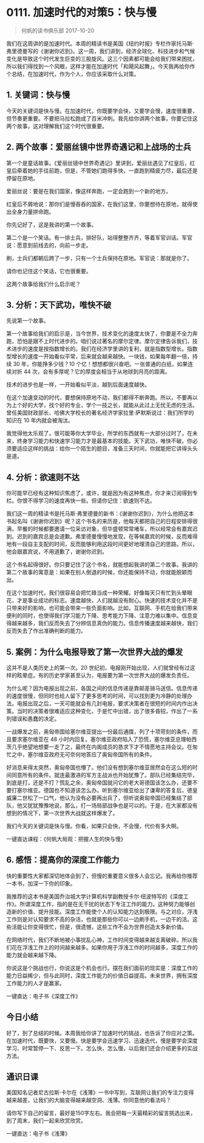 # 0111. 加速时代的对策5：快与慢
> 何帆的读书俱乐部
2017-10-20

我们在这周讲的是加速时代。本周的精读书是美国《纽约时报》专栏作家托马斯·弗里德曼写的《谢谢你迟到》。这一周，我们讲到，经济全球化、科技进步和气候变化是导致这个时代发生巨变的三股旋风。这三个因素都可能会给我们带来困扰，所以我们得找到一个风眼，这样才能在加速时代「和飓风起舞」。今天我再给你作个总结，在加速时代，作为个人，你应该采取什么对策。

## 1. 关键词：快与慢
今天的关键词是快与慢。在加速时代，你既要学会快，又要学会慢，速度很重要，但节奏更重要。不要把马拉松跑成了百米冲刺。我先给你讲两个故事，你要记住这两个故事，这对理解我们这个时代很重要。

## 2. 两个故事：爱丽丝镜中世界奇遇记和上战场的士兵
第一个是童话故事。《爱丽丝镜中世界奇遇记》里讲到，爱丽丝遇见了红皇后，红皇后牵着她的手往前跑，但是，不管她们跑得多快，一直跑到精疲力尽，最后还是停留在原地。

爱丽丝说：要是在我们国家，像这样奔跑，一定会跑到一个新的地方。

红皇后不屑地说：那你们是慢吞吞的国家，在我们这里，你要想待在原地，就得使出全身力量拼命跑。

你先记好了，这是我讲的第一个故事。

第二个是一个笑话。有一排士兵，排好队，站得整整齐齐，等着军官训话。军官说：愿意到前线去的，向前一步走。

刷，士兵们都朝后跨了一步，只有一个士兵保持在原地。军官说：那就是你了。

请你也记住这个笑话，它也很重要。

这两个故事给我们什么启示呢？

## 3. 分析：天下武功，唯快不破
先说第一个故事。

第一个故事给我们的启示是，当今世界，技术变化的速度太快了，你要是不全力奔跑，恐怕是跟不上时代进步的。咱们说过著名的摩尔定律。摩尔定律告诉我们，技术进步的速度是按指数增长的。我们在经济学里讲的复利，就是指数型增长。指数型增长的速度一开始看似平常，后来就会越来越快。一块钱，如果每年翻一倍，持续 30 年，你能挣多少钱？10 个亿！想想都很兴奋吧。一张普通的白纸，如果连续对折 44 次，会有多厚呢？它的厚度会相当于从地球到月亮的距离。

技术的进步也是一样，一开始看似平淡，越到后面速度越快。

在这个加速变动的时代，要想保持原地不动，我们都得不断奔跑。所以，不要再以为上个好的大学，找个好的专业，学个一技之长，就能从此过上无忧无虑的生活。曾任美国财政部长、哈佛大学校长的著名经济学家拉里·萨默斯说过：我们所学的知识在 10 年内就会被淘汰。

我觉得他太乐观了。很可能等你大学毕业，所学的东西就有一大部分过时了。在未来，终身学习能力和快速学习能力才是最基本的技能。天下武功，唯快不破。你必须要适应这样的挑战：给你一个陌生的题目，准备三天时间，你就能把它讲得头头是道。

## 4. 分析：欲速则不达
你可能早已经有这种知识焦虑了，或许，就是因为有这种焦虑，你才来订阅得到专栏。你恨不得学习的速度再快一些。但请你记住：欲速则不达。

我们这一周的精读书是托马斯·弗里德曼的新书：《谢谢你迟到》，为什么他把这本书起名叫《谢谢你迟到》呢？这个书名的来历是，他每天都把自己的日程安排得很满，早餐的时候都要邀请一位采访对象，但华盛顿常常堵车，所以经常会有嘉宾迟到。迟到的嘉宾总是会道歉。弗里德曼慢慢地发现，在等候嘉宾的时候，反而难得地有一段自主支配的时间，反而能够利用这段时间更好地理清自己的思路。所以，他会跟嘉宾说，不用道歉了，谢谢你迟到。

这个书名起得很好。你只要记住了这个书名，就能想起我讲的第二个故事。我讲的第二个故事的寓意是：如果在别人倒退的时候，你还能保持不动，你就能脱颖而出。

在这个加速时代，我们很容易会把忙碌当成一种荣耀。好像每天只有忙到头晕眼花，才是事业成功的标志。速度越快，人们就越没有耐心。快速的技术变化并不是只带来好的影响，也可能会带来一些负面影响。比如，互联网、手机在给我们带来便利的同时，也使得我们学习能力下降、思考能力下降、注意力难以集中。信息变得越来越多，我们反而失去了分辨信息真伪的能力。信息传播速度越来越快，我们反而失去了作出准确判断的能力。

## 5. 案例：为什么电报导致了第一次世界大战的爆发
这并不是人类历史上的第一次。20 世纪初，电报刚开始出现，人们就曾经有过这样的眩晕症。有的历史学家甚至认为，电报要为第一次世界大战的爆发负责任。

为什么呢？因为电报出现之前，各国之间的信息传递是靠邮差骑马送信。信息传递的速度很慢，但同时也给人留下了更多思考的时间，可以找到更为冷静的处理办法。电报出现之后，一天可能就会有几封电报，要求决策者在很短的时间内作出决策。当时的决策者很难适应这种变化，于是忙中出错，出了很多昏招，作出了一系列错误和愚蠢的决定。

一战爆发之前，奥匈帝国给塞尔维亚提出一份最后通牒，列了十项苛刻的条件，而且要求塞尔维亚在 48 小时内回复。塞尔维亚政府陷入了恐慌，塞尔维亚总理帕西茨几乎绝望地想要一走了之，最终在内阁成员的恳求下才不情愿地主持会议。在匆忙之中，塞尔维亚政府无可奈何地答应了奥匈帝国所有的条件。

好消息来得太突然，奥匈帝国也懵了。他们没有想到塞尔维亚居然会在这么短的时间同意所有的条件。就连最激进的军方主战派也开始犹豫了。部队已经集结完毕，到底是打，还是不打？慌乱之余，奥匈帝国就问它的老大哥德国该怎么办，还要不要打塞尔维亚。德国也不知道该怎么办。听到塞尔维亚给出了谦卑的答复后，德皇威廉二世松了一口气，他认为没有必要再出兵了，但听说奥匈帝国已经集结了部队，他又犹犹豫豫地说，那么，打一场局部战争也是可以的。于是，在大家都没有想到的情况下，第一次世界大战就这样爆发了。

我们今天的关键词是快与慢。你看，如果只会快，不会慢，代价有多大啊。

一键直达课程：《何帆大局观：把握人生的快与慢》

## 6. 感悟：提高你的深度工作能力
快的重要性大家都深切地体会到了，但慢的重要意义很多人会忘记。我再给你推荐一本书，加深一下你的印象。

我推荐的这本书是美国乔治城大学计算机科学副教授卡尔·纽波特写的《深度工作》。所谓深度工作，指的是在无干扰的状态下专注工作的能力。这种努力能够创造新的价值、提升技能。深度工作能使个人的认知能力达到极限。与之对应，浮浅工作则是对认知要求不高的杂活，也就是那些你可以一边刷手机，一边干的活。这些活能让你变得很忙，但是，很遗憾，这些工作不会为世界创造太多新价值。

在网络时代，我们不断地被小事扰乱心神，工作时间变得越来越支离破碎。所以我们花在浮浅工作上的时间越来越多。如果你用于浮浅工作的时间越多，深度工作的能力就会越来越下降。

你说这是个挑战也行，你说这是个机会也行。摆在我们面前的现实是：深度工作的能力日益稀少，但与此同时，深度工作能力的价值日益提高。未来世界，拥有深度工作能力的人才是赢家。

一键直达：电子书《深度工作》

## 今日小结
好了，到了总结的时候。本周我给你讲了加速时代的挑战，也告诉了你应对之策。在加速时代，既要快，又要慢。快是要学会迅速学习、迅速迭代，慢是要学会深度学习、时常暂停一下、反思一下。怎么快，怎么慢，以后我们还会介绍更多的实战方法。

## 通识日课
美国知名记者尼古拉斯·卡尔在《浅薄》一书中写到，互联网让我们的专注力变得越来越差，让我们的大脑变得越来越空洞、浅薄。你同意他的看法吗？     

请你写下自己的留言，最好是150字左右。我会把每一天最精彩的留言挑选出来，到了周末，我们一起来欣赏欣赏。

一键直达：电子书《浅薄》


